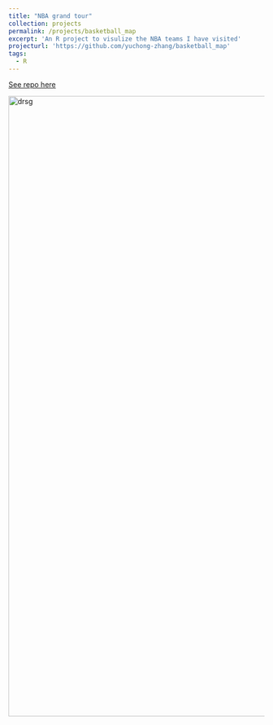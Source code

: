 ```yaml
---
title: "NBA grand tour"
collection: projects
permalink: /projects/basketball_map
excerpt: 'An R project to visulize the NBA teams I have visited'
projecturl: 'https://github.com/yuchong-zhang/basketball_map'
tags:
  - R
---
```


<a href='https://github.com/yuchong-zhang/basketball_map'>See repo here</a>

<img class="alignnone  wp-image-577" alt="drsg" src="https://yuchong-zhang.github.io/images/basketball_map.png" width="2016" height="1220"/>
